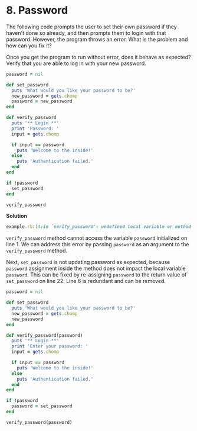 # 8. Password

The following code prompts the user to set their own password if they haven't done so already, and then prompts them to login with that password. However, the program throws an error. What is the problem and how can you fix it?

Once you get the program to run without error, does it behave as expected? Verify that you are able to log in with your new password.

```ruby
password = nil

def set_password
  puts 'What would you like your password to be?'
  new_password = gets.chomp
  password = new_password
end

def verify_password
  puts '** Login **'
  print 'Password: '
  input = gets.chomp

  if input == password
    puts 'Welcome to the inside!'
  else
    puts 'Authentication failed.'
  end
end

if !password
  set_password
end

verify_password
```

**Solution**

```ruby
example.rb:14:in `verify_password': undefined local variable or method `password' for main:Object (NameError)
```

`verify_password` method cannot access the variable `password` initialized on line 1. We can address this error by passing `password` as an argument to the `verify_password` method. 

Next, `set_password` is not updating password as expected, because `password` assignment inside the method does not impact the local variable `password`. This can be fixed by re-assigning `password` to the return value of `set_password` on line 22. Line 6 is redundant and can be removed. 

```ruby
password = nil

def set_password
  puts 'What would you like your password to be?'
  new_password = gets.chomp
  new_password
end

def verify_password(password)
  puts '** Login **'
  print 'Enter your password: '
  input = gets.chomp

  if input == password
    puts 'Welcome to the inside!'
  else
    puts 'Authentication failed.'
  end
end

if !password
  password = set_password
end

verify_password(password)
```

